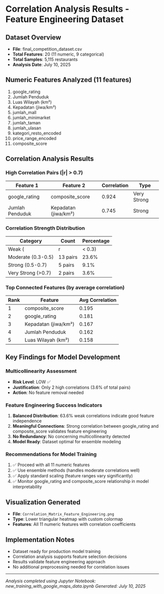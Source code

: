 # Correlation Analysis Results - Feature Engineering Dataset

## Dataset Overview
- **File**: final_competition_dataset.csv
- **Total Features**: 20 (11 numeric, 9 categorical)
- **Total Samples**: 5,115 restaurants
- **Analysis Date**: July 10, 2025

## Numeric Features Analyzed (11 features)
1. google_rating
2. Jumlah Penduduk  
3. Luas Wilayah (km²)
4. Kepadatan (jiwa/km²)
5. jumlah_mall
6. jumlah_minimarket
7. jumlah_taman
8. jumlah_ulasan
9. kategori_resto_encoded
10. price_range_encoded
11. composite_score

## Correlation Analysis Results

### High Correlation Pairs (|r| > 0.7)
| Feature 1 | Feature 2 | Correlation | Type |
|-----------|-----------|-------------|------|
| google_rating | composite_score | 0.924 | Very Strong |
| Jumlah Penduduk | Kepadatan (jiwa/km²) | 0.745 | Strong |

### Correlation Strength Distribution
| Category | Count | Percentage |
|----------|-------|------------|
| Weak (|r| < 0.3) | 35 pairs | 63.6% |
| Moderate (0.3-0.5) | 13 pairs | 23.6% |
| Strong (0.5-0.7) | 5 pairs | 9.1% |
| Very Strong (>0.7) | 2 pairs | 3.6% |

### Top Connected Features (by average correlation)
| Rank | Feature | Avg Correlation |
|------|---------|-----------------|
| 1 | composite_score | 0.195 |
| 2 | google_rating | 0.181 |
| 3 | Kepadatan (jiwa/km²) | 0.167 |
| 4 | Jumlah Penduduk | 0.162 |
| 5 | Luas Wilayah (km²) | 0.158 |

## Key Findings for Model Development

### Multicollinearity Assessment
- **Risk Level**: LOW ✅
- **Justification**: Only 2 high correlations (3.6% of total pairs)
- **Action**: No feature removal needed

### Feature Engineering Success Indicators
1. **Balanced Distribution**: 63.6% weak correlations indicate good feature independence
2. **Meaningful Connections**: Strong correlation between google_rating and composite_score validates feature engineering
3. **No Redundancy**: No concerning multicollinearity detected
4. **Model Ready**: Dataset optimal for ensemble modeling

### Recommendations for Model Training
1. ✅ Proceed with all 11 numeric features
2. ✅ Use ensemble methods (handles moderate correlations well)
3. ✅ Apply standard scaling (feature ranges vary significantly)
4. ✅ Monitor google_rating and composite_score relationship in model interpretability

## Visualization Generated
- **File**: `Correlation_Matrix_Feature_Engineering.png`
- **Type**: Lower triangular heatmap with custom colormap
- **Features**: All 11 numeric features with correlation coefficients

## Implementation Notes
- Dataset ready for production model training
- Correlation analysis supports feature selection decisions
- Results validate feature engineering approach
- No additional preprocessing needed for correlation issues

---
*Analysis completed using Jupyter Notebook: new_training_with_google_maps_data.ipynb*
*Generated: July 10, 2025*
